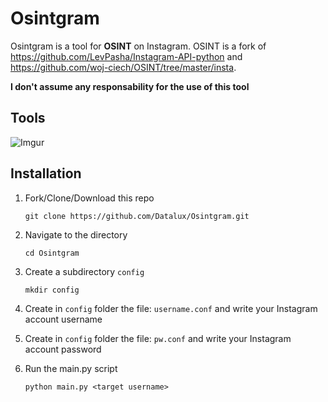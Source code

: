 # Osintgram
Osintgram is a tool for **OSINT** on Instagram.
OSINT is a fork of https://github.com/LevPasha/Instagram-API-python and https://github.com/woj-ciech/OSINT/tree/master/insta.

**I don't assume any responsability for the use of this tool**

## Tools
![Imgur](https://imgur.com/RJ1JplI.jpg)

## Installation
1. Fork/Clone/Download this repo

    `git clone https://github.com/Datalux/Osintgram.git`


2. Navigate to the directory

    `cd Osintgram`


3. Create a subdirectory `config`

    `mkdir config`

4. Create in `config` folder the file: `username.conf` and write your Instagram account username

5. Create in `config` folder the file: `pw.conf` and write your Instagram account password

6. Run the main.py script 

    `python main.py <target username>`
